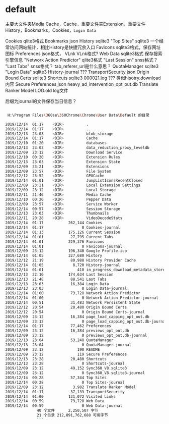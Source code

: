 # default

主要大文件夹Media Cache，Cache，重要文件夹Extension，重要文件History，Bookmarks，Cookies，`Login Data`



Cookies		qlite3格式
Bookmarks	json
History 	sqlite3
"Top Sites" 	sqlite3         一个经常访问网站统计，相比History是快捷冗余入口
Favicons sqlite3格式，保存网址图标
Preferences json格式，
VLnk		VLnk格式?
Web Data	sqlite3格式         保存搜索引擎信息
"Network Action Predictor" qlite3格式
"Last Session"	snss格式？
"Last Tabs"	snss格式？
tab_referer_url是什么意思？
QuotaManager	sqlite3		
"Login Data"	sqlite3 
History-journal	???
TransportSecurity	json
Origin Bound Certs	sqlite3
Shortcuts	sqlite3
000021.log	???		类似hisotry.download内容
Secure Preferences	json
heavy_ad_intervention_opt_out.db
Translate Ranker Model
LOG.old log文件

后缀为journal的文件保存当日信息？

``` bash

 H:\Program Files\360se\360Chrome\Chrome\User Data\Default 的目录

2019/12/14  01:17    <DIR>          .
2019/12/14  01:17    <DIR>          ..
2019/12/13  23:03    <DIR>          blob_storage
2019/12/14  01:17    <DIR>          Cache
2019/12/10  01:20    <DIR>          databases
2019/12/13  23:03    <DIR>          data_reduction_proxy_leveldb
2019/12/09  23:12    <DIR>          Download Service
2019/12/10  00:20    <DIR>          Extension Rules
2019/12/13  23:03    <DIR>          Extension State
2019/12/09  23:21    <DIR>          Extensions
2019/12/09  23:57    <DIR>          File System
2019/12/12  23:52    <DIR>          GPUCache
2019/12/14  01:01    <DIR>          JumpListIconsRecentClosed
2019/12/09  23:21    <DIR>          Local Extension Settings
2019/12/09  23:12    <DIR>          Local Storage
2019/12/11  21:46    <DIR>          Media Cache
2019/12/10  00:20    <DIR>          Pepper Data
2019/12/09  23:57    <DIR>          Service Worker
2019/12/14  00:57    <DIR>          Session Storage
2019/12/13  23:03    <DIR>          Thumbnails
2019/12/11  20:28    <DIR>          VideoDecodeStats
2019/12/14  01:17           262,144 Cookies
2019/12/14  01:17                 0 Cookies-journal
2019/12/14  01:13           175,126 Current Session
2019/12/14  01:01            27,795 Current Tabs
2019/12/14  01:01           229,376 Favicons
2019/12/14  01:01                 0 Favicons-journal
2019/12/09  23:12           196,340 Google Profile.ico
2019/12/14  01:05           327,680 History
2019/12/12  21:19            80,988 History Provider Cache
2019/12/14  01:05             8,720 History-journal
2019/12/14  01:01               410 in_progress_download_metadata_store
2019/12/13  22:10           174,634 Last Session
2019/12/13  21:48            88,541 Last Tabs
2019/12/13  23:03            16,384 Login Data
2019/12/13  23:03                 0 Login Data-journal
2019/12/14  01:00            73,728 Network Action Predictor
2019/12/14  01:00                 0 Network Action Predictor-journal
2019/12/14  00:51            31,483 Network Persistent State
2019/12/12  20:54            20,480 Origin Bound Certs
2019/12/12  20:54                 0 Origin Bound Certs-journal
2019/12/09  23:12            16,384 page_load_capping_opt_out.db
2019/12/09  23:12                 0 page_load_capping_opt_out.db-journal
2019/12/14  01:17            77,462 Preferences
2019/12/09  23:12            16,384 previews_opt_out.db
2019/12/09  23:12                 0 previews_opt_out.db-journal
2019/12/13  23:04            53,248 QuotaManager
2019/12/13  23:04                 0 QuotaManager-journal
2019/12/09  23:12               190 README
2019/12/09  23:12               119 Secure Preferences
2019/12/13  23:28            20,480 Shortcuts
2019/12/13  23:28                 0 Shortcuts-journal
2019/12/09  23:12            49,152 Sync360_V8.sqlite3
2019/12/09  23:12                 0 Sync360_V8.sqlite3-journal
2019/12/14  00:28            57,344 Top Sites
2019/12/14  00:28                 0 Top Sites-journal
2019/12/09  23:12             3,982 Translate Ranker Model
2019/12/14  01:17            37,133 TransportSecurity
2019/12/14  01:00           131,072 Visited Links
2019/12/14  00:59            73,728 Web Data
2019/12/14  00:59                 0 Web Data-journal
              40 个文件      2,250,507 字节
              21 个目录 212,891,762,688 可用字节
              ```
